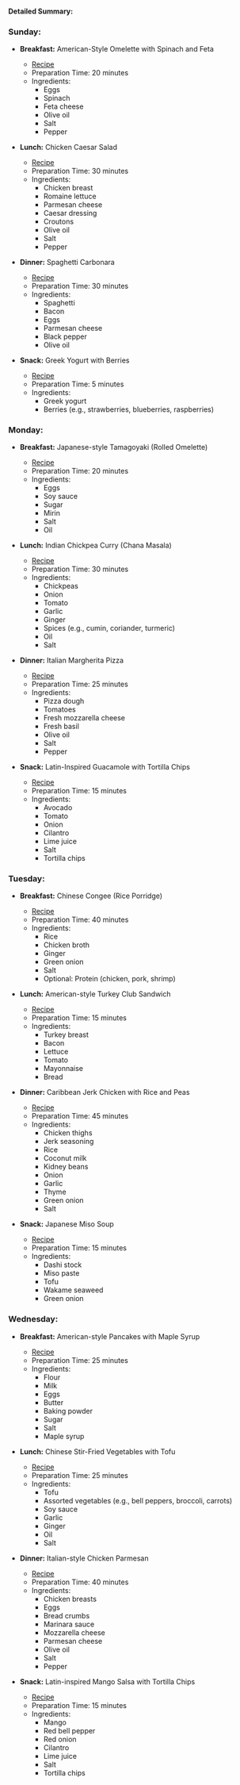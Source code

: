 #### Detailed Summary:

### Sunday:
- **Breakfast:** American-Style Omelette with Spinach and Feta
  - [Recipe](https://www.foodnetwork.com/recipes/ina-garten/omelette-for-one-recipe-1942871)
  - Preparation Time: 20 minutes
  - Ingredients:
    - Eggs
    - Spinach
    - Feta cheese
    - Olive oil
    - Salt
    - Pepper

- **Lunch:** Chicken Caesar Salad
  - [Recipe](https://www.allrecipes.com/recipe/229063/chicken-caesar-salad/)
  - Preparation Time: 30 minutes
  - Ingredients:
    - Chicken breast
    - Romaine lettuce
    - Parmesan cheese
    - Caesar dressing
    - Croutons
    - Olive oil
    - Salt
    - Pepper

- **Dinner:** Spaghetti Carbonara
  - [Recipe](https://www.bonappetit.com/recipe/spaghetti-carbonara)
  - Preparation Time: 30 minutes
  - Ingredients:
    - Spaghetti
    - Bacon
    - Eggs
    - Parmesan cheese
    - Black pepper
    - Olive oil

- **Snack:** Greek Yogurt with Berries
  - [Recipe](https://www.thespruceeats.com/greek-yogurt-with-berries-4152306)
  - Preparation Time: 5 minutes
  - Ingredients:
    - Greek yogurt
    - Berries (e.g., strawberries, blueberries, raspberries)

### Monday:
- **Breakfast:** Japanese-style Tamagoyaki (Rolled Omelette)
  - [Recipe](https://www.justonecookbook.com/tamagoyaki/)
  - Preparation Time: 20 minutes
  - Ingredients:
    - Eggs
    - Soy sauce
    - Sugar
    - Mirin
    - Salt
    - Oil

- **Lunch:** Indian Chickpea Curry (Chana Masala)
  - [Recipe](https://www.vegetariantimes.com/recipes/indian-chickpea-curry)
  - Preparation Time: 30 minutes
  - Ingredients:
    - Chickpeas
    - Onion
    - Tomato
    - Garlic
    - Ginger
    - Spices (e.g., cumin, coriander, turmeric)
    - Oil
    - Salt

- **Dinner:** Italian Margherita Pizza
  - [Recipe](https://www.foodnetwork.com/recipes/giada-de-laurentiis/pizza-margherita-recipe-1945298)
  - Preparation Time: 25 minutes
  - Ingredients:
    - Pizza dough
    - Tomatoes
    - Fresh mozzarella cheese
    - Fresh basil
    - Olive oil
    - Salt
    - Pepper

- **Snack:** Latin-Inspired Guacamole with Tortilla Chips
  - [Recipe](https://www.simplyrecipes.com/recipes/perfect_guacamole/)
  - Preparation Time: 15 minutes
  - Ingredients:
    - Avocado
    - Tomato
    - Onion
    - Cilantro
    - Lime juice
    - Salt
    - Tortilla chips

### Tuesday:
- **Breakfast:** Chinese Congee (Rice Porridge)
  - [Recipe](https://thewoksoflife.com/congee/)
  - Preparation Time: 40 minutes
  - Ingredients:
    - Rice
    - Chicken broth
    - Ginger
    - Green onion
    - Salt
    - Optional: Protein (chicken, pork, shrimp)

- **Lunch:** American-style Turkey Club Sandwich
  - [Recipe](https://www.delish.com/cooking/recipe-ideas/a28241462/classic-turkey-club-sandwich-recipe/)
  - Preparation Time: 15 minutes
  - Ingredients:
    - Turkey breast
    - Bacon
    - Lettuce
    - Tomato
    - Mayonnaise
    - Bread

- **Dinner:** Caribbean Jerk Chicken with Rice and Peas
  - [Recipe](https://www.bbcgoodfood.com/recipes/jerk-chicken-rice-peas)
  - Preparation Time: 45 minutes
  - Ingredients:
    - Chicken thighs
    - Jerk seasoning
    - Rice
    - Coconut milk
    - Kidney beans
    - Onion
    - Garlic
    - Thyme
    - Green onion
    - Salt

- **Snack:** Japanese Miso Soup
  - [Recipe](https://www.justonecookbook.com/miso-soup/)
  - Preparation Time: 15 minutes
  - Ingredients:
    - Dashi stock
    - Miso paste
    - Tofu
    - Wakame seaweed
    - Green onion

### Wednesday:
- **Breakfast:** American-style Pancakes with Maple Syrup
  - [Recipe](https://www.allrecipes.com/recipe/21014/good-old-fashioned-pancakes/)
  - Preparation Time: 25 minutes
  - Ingredients:
    - Flour
    - Milk
    - Eggs
    - Butter
    - Baking powder
    - Sugar
    - Salt
    - Maple syrup

- **Lunch:** Chinese Stir-Fried Vegetables with Tofu
  - [Recipe](https://www.thespruceeats.com/basic-stir-fried-vegetables-with-tofu-695319)
  - Preparation Time: 25 minutes
  - Ingredients:
    - Tofu
    - Assorted vegetables (e.g., bell peppers, broccoli, carrots)
    - Soy sauce
    - Garlic
    - Ginger
    - Oil
    - Salt

- **Dinner:** Italian-style Chicken Parmesan
  - [Recipe](https://www.foodnetwork.com/recipes/giada-de-laurentiis/chicken-parmesan-recipe-1914674)
  - Preparation Time: 40 minutes
  - Ingredients:
    - Chicken breasts
    - Eggs
    - Bread crumbs
    - Marinara sauce
    - Mozzarella cheese
    - Parmesan cheese
    - Olive oil
    - Salt
    - Pepper

- **Snack:** Latin-inspired Mango Salsa with Tortilla Chips
  - [Recipe](https://www.simplyrecipes.com/recipes/fresh_mango_salsa/)
  - Preparation Time: 15 minutes
  - Ingredients:
    - Mango
    - Red bell pepper
    - Red onion
    - Cilantro
    - Lime juice
    - Salt
    - Tortilla chips

